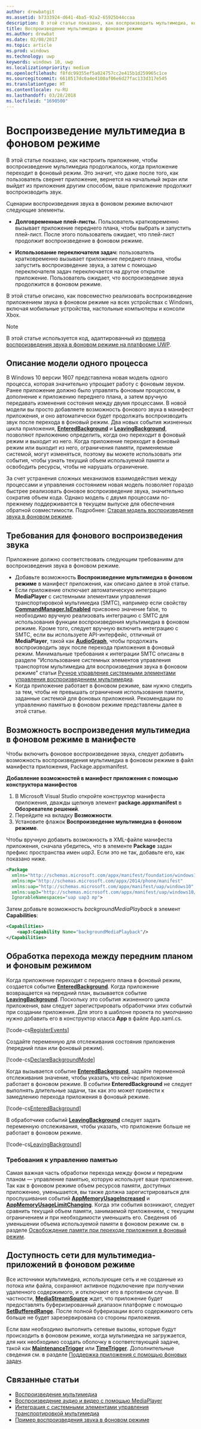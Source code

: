 ```yaml
---
author: drewbatgit
ms.assetid: b7333924-d641-4ba5-92a2-65925b44ccaa
description: В этой статье показано, как воспроизводить мультимедиа, когда приложение работает в фоновом режиме.
title: Воспроизведение мультимедиа в фоновом режиме
ms.author: drewbat
ms.date: 02/08/2017
ms.topic: article
ms.prod: windows
ms.technology: uwp
keywords: windows 10, uwp
ms.localizationpriority: medium
ms.openlocfilehash: f8fdc99355ef5a024757cc2e415b1d259965c1ce
ms.sourcegitcommit: 6618517dc0a4e4100af06e6d27fac133d317e545
ms.translationtype: HT
ms.contentlocale: ru-RU
ms.lasthandoff: 03/28/2018
ms.locfileid: "1690500"
---
```

# <a name="play-media-in-the-background"></a>Воспроизведение мультимедиа в фоновом режиме
В этой статье показано, как настроить приложение, чтобы воспроизведение мультимедиа продолжалось, когда приложение переходит в фоновый режим. Это значит, что даже после того, как пользователь свернет приложение, вернется на начальный экран или выйдет из приложения другим способом, ваше приложение продолжит воспроизводить звук. 

Сценарии воспроизведения звука в фоновом режиме включают следующие элементы.

-   **Долговременные плей-листы.** Пользователь кратковременно вызывает приложение переднего плана, чтобы выбрать и запустить плей-лист. После этого пользователь ожидает, что плей-лист продолжит воспроизведение в фоновом режиме.

-   **Использование переключателя задач:** пользователь кратковременно вызывает приложение переднего плана, чтобы запустить воспроизведение звука, а затем с помощью переключателя задач переключается на другое открытое приложение. Пользователь ожидает, что воспроизведение звука продолжится в фоновом режиме.

В этой статье описано, как повсеместно реализовать воспроизведение приложением звука в фоновом режиме на всех устройствах с Windows, включая мобильные устройства, настольные компьютеры и консоли Xbox.

> [!NOTE]
> В этой статье используется код, адаптированный из [примера воспроизведения звука в фоновом режиме на платформе UWP](http://go.microsoft.com/fwlink/p/?LinkId=800141).

## <a name="explanation-of-one-process-model"></a>Описание модели одного процесса
В Windows 10 версии 1607 представлена новая модель одного процесса, которая значительно упрощает работу с фоновым звуком. Ранее приложение должно было управлять фоновым процессом, в дополнение к приложению переднего плана, а затем вручную передавать изменения состояния между двумя процессами. В новой модели вы просто добавляете возможность фонового звука в манифест приложения, и оно автоматически будет продолжать воспроизводить звук после перехода в фоновый режим. Два новых события жизненных цикла приложения, [**EnteredBackground**](https://msdn.microsoft.com/library/windows/apps/Windows.ApplicationModel.Core.CoreApplication.EnteredBackground) и [**LeavingBackground**](https://msdn.microsoft.com/library/windows/apps/Windows.ApplicationModel.Core.CoreApplication.LeavingBackground), позволяют приложению определить, когда оно переходит в фоновый режим и выходит из него. Когда приложение переходит в фоновый режим или выходит из него, ограничения памяти, применяемые системой, могут изменяться, поэтому вы можете использовать эти события, чтобы узнать текущий объем используемой памяти и освободить ресурсы, чтобы не нарушать ограничение.

За счет устранения сложных механизмов взаимодействия между процессами и управления состоянием новая модель позволяет гораздо быстрее реализовать фоновое воспроизведение звука, значительно сократив объем кода. Однако модель с двумя процессами по-прежнему поддерживается в текущем выпуске для обеспечения обратной совместимости. Подробнее: [Старая модель воспроизведения звука в фоновом режиме](legacy-background-media-playback.md).

## <a name="requirements-for-background-audio"></a>Требования для фонового воспроизведения звука
Приложение должно соответствовать следующим требованиям для воспроизведения звука в фоновом режиме.

* Добавьте возможность **Воспроизведение мультимедиа в фоновом режиме** в манифест приложения, как описано далее в этой статье.
* Если приложение отключает автоматическую интеграцию **MediaPlayer** с системными элементами управления транспортировкой мультимедиа (SMTC), например если свойству [**CommandManager.IsEnabled**](https://msdn.microsoft.com/library/windows/apps/Windows.Media.Playback.MediaPlaybackCommandManager.IsEnabled) присвоено значение false, то необходимо вручную реализовать интеграцию с SMTC для использования функции воспроизведения мультимедиа в фоновом режиме. Кроме того, следует вручную включить интеграцию с SMTC, если вы используете API-интерфейс, отличный от **MediaPlayer**, такой как [**AudioGraph**](https://msdn.microsoft.com/library/windows/apps/Windows.Media.Audio.AudioGraph), чтобы продолжать воспроизводить звук после перехода приложения в фоновый режим. Минимальные требования к интеграции SMTC описаны в разделе "Использование системных элементов управления транспортом мультимедиа для воспроизведения звука в фоновом режиме" статьи [Ручное управление системными элементами управления воспроизведением мультимедиа](system-media-transport-controls.md).
* Когда приложение работает в фоновом режиме, вам нужно следить за тем, чтобы не превышать ограничения использования памяти, заданные системой для фоновых приложений. Рекомендации по управлению памятью в фоновом режиме представлены далее в этой статье.

## <a name="background-media-playback-manifest-capability"></a>Возможность воспроизведения мультимедиа в фоновом режиме в манифесте
Чтобы включить фоновое воспроизведение звука, следует добавить возможность воспроизведения мультимедиа в фоновом режиме в файл манифеста приложения, Package.appxmanifest. 

**Добавление возможностей в манифест приложения с помощью конструктора манифестов**

1.  В Microsoft Visual Studio откройте конструктор манифеста приложения, дважды щелкнув элемент **package.appxmanifest** в **Обозревателе решений**.
2.  Перейдите на вкладку **Возможности**.
3.  Установите флажок **Воспроизведение мультимедиа в фоновом режиме**.

Чтобы вручную добавить возможность в XML-файле манифеста приложения, сначала убедитесь, что в элементе **Package** задан префикс пространства имен *uap3*. Если это не так, добавьте его, как показано ниже.
```xml
<Package
  xmlns="http://schemas.microsoft.com/appx/manifest/foundation/windows10"
  xmlns:mp="http://schemas.microsoft.com/appx/2014/phone/manifest"
  xmlns:uap="http://schemas.microsoft.com/appx/manifest/uap/windows10"
  xmlns:uap3="http://schemas.microsoft.com/appx/manifest/uap/windows10/3"
  IgnorableNamespaces="uap uap3 mp">
```

Затем добавьте возможность *backgroundMediaPlayback* в элемент **Capabilities**:
```xml
<Capabilities>
    <uap3:Capability Name="backgroundMediaPlayback"/>
</Capabilities>
```

## <a name="handle-transitioning-between-foreground-and-background"></a>Обработка перехода между передним планом и фоновым режимом
Когда приложение переходит с переднего плана в фоновый режим, создается событие [**EnteredBackground**](https://msdn.microsoft.com/library/windows/apps/Windows.ApplicationModel.Core.CoreApplication.EnteredBackground). Когда приложение возвращается на передний план, вызывается событие [**LeavingBackground**](https://msdn.microsoft.com/library/windows/apps/Windows.ApplicationModel.Core.CoreApplication.LeavingBackground). Поскольку это события жизненного цикла приложения, вам следует зарегистрировать обработчики этих событий при создании приложения. Для этого в шаблоне проекта по умолчанию нужно добавить его в конструктор класса **App** в файле App.xaml.cs. 

[!code-cs[RegisterEvents](./code/BackgroundAudio_RS1/cs/App.xaml.cs#SnippetRegisterEvents)]

Создайте переменную для отслеживания состояния приложения (передний план или фоновый режим).

[!code-cs[DeclareBackgroundMode](./code/BackgroundAudio_RS1/cs/App.xaml.cs#SnippetDeclareBackgroundMode)]

Когда вызывается событие [**EnteredBackground**](https://msdn.microsoft.com/library/windows/apps/Windows.ApplicationModel.Core.CoreApplication.EnteredBackground), задайте переменной отслеживания значение, чтобы указать, что сейчас приложение работает в фоновом режиме. В событии **EnteredBackground** не следует выполнять длительные задачи, так как это может привести к замедлению перехода приложения в фоновый режиме.

[!code-cs[EnteredBackground](./code/BackgroundAudio_RS1/cs/App.xaml.cs#SnippetEnteredBackground)]

В обработчике событий [**LeavingBackground**](https://msdn.microsoft.com/library/windows/apps/Windows.ApplicationModel.Core.CoreApplication.LeavingBackground) следует задать переменную отслеживания, чтобы указать, что приложение больше не работает в фоновом режиме.

[!code-cs[LeavingBackground](./code/BackgroundAudio_RS1/cs/App.xaml.cs#SnippetLeavingBackground)]

### <a name="memory-management-requirements"></a>Требования к управлению памятью
Самая важная часть обработки перехода между фоном и передним планом — управление памятью, которую использует ваше приложение. Так как в фоновом режиме объем ресурсов памяти, доступных приложению, уменьшается, вы также должна зарегистрироваться для прослушивания событий [**AppMemoryUsageIncreased**](https://msdn.microsoft.com/library/windows/apps/Windows.System.MemoryManager.AppMemoryUsageIncreased) и [**AppMemoryUsageLimitChanging**](https://msdn.microsoft.com/library/windows/apps/Windows.System.MemoryManager.AppMemoryUsageLimitChanging). Когда эти события возникают, следует сравнить текущий объем памяти, занимаемой приложением, с текущим ограничением и при необходимости уменьшить его. Сведения об уменьшении объема используемой памяти в фоновом режиме см. в разделе [Освобождение памяти при переходе приложения в фоновый режим](../launch-resume/reduce-memory-usage.md).

## <a name="network-availability-for-background-media-apps"></a>Доступность сети для мультимедиа-приложений в фоновом режиме
Все источники мультимедиа, использующие сеть и не созданные из потока или файла, сохраняют активное подключение при получении удаленного содержимого, и отключают его в противном случае. В частности, [**MediaStreamSource**](https://msdn.microsoft.com/library/windows/apps/Windows.Media.Core.MediaStreamSource) ждет, что приложение будет предоставлять буферизированный диапазон платформе с помощью [**SetBufferedRange**](https://msdn.microsoft.com/library/windows/apps/dn282762). После полной буферизации всего содержимого сеть больше не будет зарезервирована со стороны приложения.

Если вам необходимо выполнить сетевые вызовы, которые будут происходить в фоновом режиме, когда мультимедиа не загружается, для них необходимо создать оболочку в соответствующей задаче, такой как [**MaintenanceTrigger**](https://msdn.microsoft.com/library/windows/apps/Windows.ApplicationModel.Background.MaintenanceTrigger) или [**TimeTrigger**](https://msdn.microsoft.com/library/windows/apps/Windows.ApplicationModel.Background.TimeTrigger). Дополнительные сведения см. в разделе [Поддержка приложения с помощью фоновых задач](https://msdn.microsoft.com/windows/uwp/launch-resume/support-your-app-with-background-tasks).

## <a name="related-topics"></a>Связанные статьи
* [Воспроизведение мультимедиа](media-playback.md)
* [Воспроизведение аудио и видео с помощью MediaPlayer](play-audio-and-video-with-mediaplayer.md)
* [Интеграция с системными элементами управления транспортировкой мультимедиа](integrate-with-systemmediatransportcontrols.md)
* [Пример воспроизведения звука в фоновом режиме](https://github.com/Microsoft/Windows-universal-samples/tree/master/Samples/BackgroundMediaPlayback)

 

 




